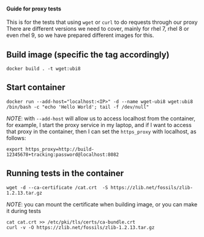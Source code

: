 #### Guide for proxy tests

This is for the tests that using `wget` or `curl` to do requests through our proxy
There are different versions we need to cover, mainly for rhel 7, rhel 8 or even rhel 9, so we have prepared different images for this. 

## Build image (specific the tag accordingly)
`docker build . -t wget:ubi8` 

## Start container
```
docker run --add-host="localhost:<IP>" -d --name wget-ubi8 wget:ubi8 /bin/bash -c "echo 'Hello World'; tail -f /dev/null"
```

_NOTE_: with `--add-host` will allow us to access localhost from the container, for example, I start the proxy service in my laptop, and if I want to access that proxy
in the container, then I can set the `https_proxy` with localhost, as follows:
```
export https_proxy=http://build-12345678+tracking:password@localhost:8082
```

## Running tests in the container
```
wget -d --ca-certificate /cat.crt  -S https://zlib.net/fossils/zlib-1.2.13.tar.gz
```

_NOTE_: you can mount the certificate when building image, or you can make it during tests

```
cat cat.crt >> /etc/pki/tls/certs/ca-bundle.crt
curl -v -O https://zlib.net/fossils/zlib-1.2.13.tar.gz
```
